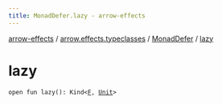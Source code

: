 ```yaml
---
title: MonadDefer.lazy - arrow-effects
---
```


[arrow-effects](../../index.html) / [arrow.effects.typeclasses](../index.html) / [MonadDefer](index.html) / [lazy](./lazy.html)

# lazy

`open fun lazy(): Kind<`[`F`](index.html#F)`, `[`Unit`](https://kotlinlang.org/api/latest/jvm/stdlib/kotlin/-unit/index.html)`>`